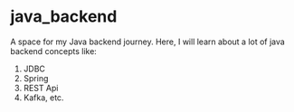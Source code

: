 # java_backend
A space for my Java backend journey.
Here, I will learn about a lot of java backend concepts like:
1) JDBC
2) Spring
3) REST Api
4) Kafka, etc.
